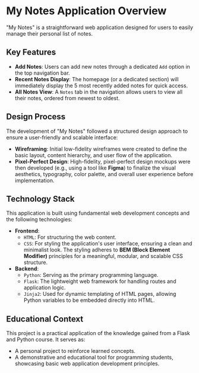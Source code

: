 # My Notes Application Overview

"My Notes" is a straightforward web application designed for users to easily manage their personal list of notes.

## Key Features

-   **Add Notes**: Users can add new notes through a dedicated `Add` option in the top navigation bar.
-   **Recent Notes Display**: The homepage (or a dedicated section) will immediately display the 5 most recently added notes for quick access.
-   **All Notes View**: A `Notes` tab in the navigation allows users to view all their notes, ordered from newest to oldest.

## Design Process

The development of "My Notes" followed a structured design approach to ensure a user-friendly and scalable interface:

-   **Wireframing**: Initial low-fidelity wireframes were created to define the basic layout, content hierarchy, and user flow of the application.
-   **Pixel-Perfect Design**: High-fidelity, pixel-perfect design mockups were then developed (e.g., using a tool like **Figma**) to finalize the visual aesthetics, typography, color palette, and overall user experience before implementation.

## Technology Stack

This application is built using fundamental web development concepts and the following technologies:

-   **Frontend**:
    -   `HTML`: For structuring the web content.
    -   `CSS`: For styling the application's user interface, ensuring a clean and minimalist look. The styling adheres to **BEM (Block Element Modifier)** principles for a meaningful, modular, and scalable CSS structure.
-   **Backend**:
    -   `Python`: Serving as the primary programming language.
    -   `Flask`: The lightweight web framework for handling routes and application logic.
    -   `Jinja2`: Used for dynamic templating of HTML pages, allowing Python variables to be embedded directly into HTML.

## Educational Context

This project is a practical application of the knowledge gained from a Flask and Python course. It serves as:

-   A personal project to reinforce learned concepts.
-   A demonstrative and educational tool for programming students, showcasing basic web application development principles.
